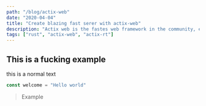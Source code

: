 ```yaml
---
path: "/blog/actix-web"
date: "2020-04-04"
title: "Create blazing fast serer with actix-web"
description: "Actix web is the fastes web framework in the community, even if it use some unsafe code it will be really fun learn how to generate application with it"
tags: ["rust", "actix-web", "actix-rt"]
---
```



## This is a fucking example

this is a normal text

```js
const welcome = "Hello world"
```

<blockquote>
    <p> Example </p>
</blockquote>